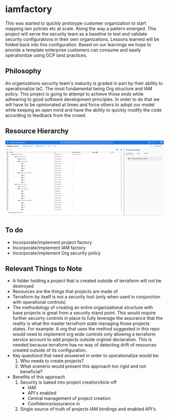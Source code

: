 # iamfactory
This was started to quickly prototype customer organization to start mapping iam polcies etc at scale. Along the way a pattern emerged. This project will serve the security team as a baseline to test and validate security configurations in their own organizations. Lessons learned will be folded back into this configuration. Based on our learnings we hope to provide a template enterprise customers can consume and easily operationlize using GCP best practices. 

## Philosophy 
An organizations security team's maturity is graded in part by their ability to operationalize IaC. The most fundamental being Org structure and IAM policy. This project is going to attempt to achieve those ends while adhearing to good software development principles. In order to do that we will have to be opinionated at times and force others to adopt our model while keeping an open mind and have the ability to quickly modify the code according to feedback from the crowd. 

## Resource Hierarchy
![Resource Hierarchy](./content/resource_hierarchy.png)

## To do
- Incorporate/implement project factory 
- Incorporate/implement IAM factory 
- Incorporate/implement Org security policy 

## Relevant Things to Note
- A folder holding a project that is created outside of terraform will not be destroyed
- Resources are the things that projects are made of 
- Terraform by itself is not a security tool (only when used in conjunction with operational controls)
- The methodology of creating an entire organizational structure with base projects is great from a security stand point. This would require further secuirty controls in place to fully leverage the assurance that the reality is what the master terrafrom state managing those projects states. For example: A org that uses the method suggested in this repo would need to implement org wide controls only allowing a terraform service account to add projects outside orginial declaration. This is needed because terraform has no way of detecting drift of resources created outside of its configuration. 
- Key questiond that need answered in order to operationalize would be:
    1. Who needs to create projects?
    2. What scenerio would present this approach too rigid and not beneficial?
- Benefits of this approach
    1. Security is baked into project creation/kick-off
        - IAM
        - API's enabled 
        - Central management of project creation 
        - Confidence/assurance in 
    2. Single source of truth of projects IAM bindings and enabled API's


